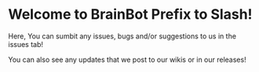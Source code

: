 <h1 text-align='center'>Welcome to BrainBot Prefix to Slash!</h1>

Here, You can sumbit any issues, bugs and/or suggestions to us in the issues tab!

You can also see any updates that we post to our wikis or in our releases!
